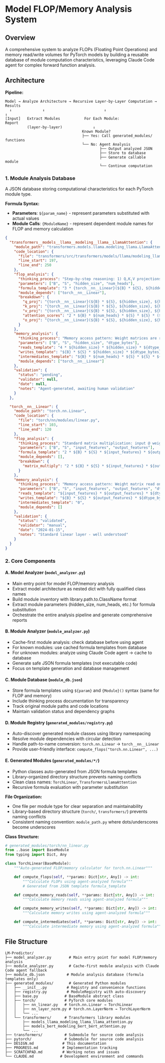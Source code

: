 # Model FLOP/Memory Analysis System

## Overview
A comprehensive system to analyze FLOPs (Floating Point Operations) and memory read/write volumes for PyTorch models by building a reusable database of module computation characteristics, leveraging Claude Code agent for complex forward function analysis.

## Architecture

**Pipeline:**
```
Model → Analyze Architecture → Recursive Layer-by-Layer Computation → Results
  ↓              ↓                           ↓                           ↓
[Input]   Extract Modules           For Each Module:                   Report
          (layer-by-layer)              ↓
                                   Known Module?
                                   ├── Yes: Call generated_modules/ functions
                                   └── No: Agent Analysis
                                           ├── Output analyzed JSON
                                           ├── Store to database
                                           ├── Generate callable module
                                           └── Continue computation
```

### 1. Module Analysis Database
A JSON database storing computational characteristics for each PyTorch module type.

**Formula Syntax:**
- **Parameters**: `${param_name}` - represent parameters substituted with actual values
- **Module Calls**: `{ModuleName}` - represent dependent module names for FLOP and memory calculation

```json
{
  "transformers__models__llama__modeling__llama__LlamaAttention": {
    "module_path": "transformers.models.llama.modeling_llama.LlamaAttention",
    "code_location": {
      "file": "transformers/src/transformers/models/llama/modeling_llama.py",
      "line_start": 197,
      "line_end": 250
    },
    "flop_analysis": {
      "thinking_process": "Step-by-step reasoning: 1) Q,K,V projections each do matrix multiply of [B,S,H] x [H,H] = 2*B*S*H^2 FLOPs...",
      "parameters": ["B", "S", "hidden_size", "num_heads"],
      "formula_template": "3 * {torch__nn__Linear}(${B} * ${S}, ${hidden_size}, ${hidden_size}) + 2 * ${B} * ${num_heads} * ${S} * ${S} * (${hidden_size} // ${num_heads}) + {torch__nn__Linear}(${B} * ${S}, ${hidden_size}, ${hidden_size})",
      "module_depends": ["torch__nn__Linear"],
      "breakdown": {
        "q_proj": "{torch__nn__Linear}(${B} * ${S}, ${hidden_size}, ${hidden_size})",
        "k_proj": "{torch__nn__Linear}(${B} * ${S}, ${hidden_size}, ${hidden_size})",
        "v_proj": "{torch__nn__Linear}(${B} * ${S}, ${hidden_size}, ${hidden_size})",
        "attention_scores": "2 * ${B} * ${num_heads} * ${S} * ${S} * (${hidden_size} // ${num_heads})",
        "o_proj": "{torch__nn__Linear}(${B} * ${S}, ${hidden_size}, ${hidden_size})"
      }
    },
    "memory_analysis": {
      "thinking_process": "Memory access pattern: Weight matrices are read once, input activations read once...",
      "parameters": ["B", "S", "hidden_size", "dtype_bytes"],
      "reads_template": "4 * ${hidden_size} * ${hidden_size} * ${dtype_bytes} + ${B} * ${S} * ${hidden_size} * ${dtype_bytes}",
      "writes_template": "${B} * ${S} * ${hidden_size} * ${dtype_bytes}",
      "intermediates_template": "${B} * ${num_heads} * ${S} * ${S} * ${dtype_bytes}",
      "module_depends": ["torch__nn__Linear"]
    },
    "validation": {
      "status": "pending",
      "validator": null,
      "date": null,
      "notes": "Agent-generated, awaiting human validation"
    }
  },

  "torch__nn__Linear": {
    "module_path": "torch.nn.Linear",
    "code_location": {
      "file": "torch/nn/modules/linear.py",
      "line_start": 103,
      "line_end": 120
    },
    "flop_analysis": {
      "thinking_process": "Standard matrix multiplication: input @ weight.T",
      "parameters": ["B", "S", "input_features", "output_features"],
      "formula_template": "2 * ${B} * ${S} * ${input_features} * ${output_features}",
      "module_depends": [],
      "breakdown": {
        "matrix_multiply": "2 * ${B} * ${S} * ${input_features} * ${output_features}"
      }
    },
    "memory_analysis": {
      "thinking_process": "Memory access pattern: Weight matrix read once, input activations read once",
      "parameters": ["B", "S", "input_features", "output_features", "dtype_bytes"],
      "reads_template": "${input_features} * ${output_features} * ${dtype_bytes} + ${B} * ${S} * ${input_features} * ${dtype_bytes}",
      "writes_template": "${B} * ${S} * ${output_features} * ${dtype_bytes}",
      "intermediates_template": "0",
      "module_depends": []
    },
    "validation": {
      "status": "validated",
      "validator": "manual",
      "date": "2024-01-15",
      "notes": "Standard linear layer - well understood"
    }
  }
}
```

### 2. Core Components

#### A. Model Analyzer (`model_analyzer.py`)
- Main entry point for model FLOP/memory analysis
- Extract model architecture as nested dict with fully qualified class names
- Build module inventory with library.path.to.ClassName format
- Extract module parameters (hidden_size, num_heads, etc.) for formula substitution
- Orchestrate the entire analysis pipeline and generate comprehensive reports

#### B. Module Analyzer (`module_analyzer.py`)
- Cache-first module analysis: check database before using agent
- For known modules: use cached formula templates from database
- For unknown modules: analyze using Claude Code agent → cache to database
- Generate safe JSON formula templates (not executable code)
- Focus on template generation and database management

#### C. Module Database (`module_db.json`)
- Store formula templates using `${param}` and `{Module}()` syntax (same for FLOP and memory)
- Include thinking process documentation for transparency
- Track original module paths and code locations
- Maintain validation status and dependency graphs

#### D. Module Registry (`generated_modules/registry.py`)
- Auto-discover generated module classes using library namespacing
- Resolve module dependencies with circular detection
- Handle path-to-name conversion: `torch.nn.Linear` → `torch__nn__Linear`
- Provide user-friendly interface: `compute_flops("torch.nn.Linear", ...)`

#### E. Generated Modules (`generated_modules/*/`)
- Python classes auto-generated from JSON formula templates
- Library-organized directory structure prevents naming conflicts
- Clean class names: `TorchLinear`, `TransformersLlamaAttention`
- Recursive formula evaluation with parameter substitution

**File Organization:**
- One file per module type for clear separation and maintainability
- Library-based directory structure (`torch/`, `transformers/`) prevents naming conflicts
- Consistent naming convention: `module_path.py` where dots/underscores become underscores

**Class Structure:**
```python
# generated_modules/torch/nn_linear.py
from ..base import BaseModule
from typing import Dict, Any

class TorchLinear(BaseModule):
    """Auto-generated FLOP/memory calculator for torch.nn.Linear"""

    def compute_flops(self, **params: Dict[str, Any]) -> int:
        """Calculate FLOPs using agent-analyzed formula"""
        # Generated from JSON template formula_template

    def compute_memory_reads(self, **params: Dict[str, Any]) -> int:
        """Calculate memory reads using agent-analyzed formula"""

    def compute_memory_writes(self, **params: Dict[str, Any]) -> int:
        """Calculate memory writes using agent-analyzed formula"""

    def compute_intermediates(self, **params: Dict[str, Any]) -> int:
        """Calculate intermediate memory using agent-analyzed formula"""
```

## File Structure

```
LM-Predictor/
├── model_analyzer.py        # Main entry point for model FLOP/memory analysis
├── module_analyzer.py       # Cache-first module analysis with Claude Code agent fallback
├── module_db.json          # Module analysis database (formula templates only)
├── generated_modules/       # Generated Python modules
│   ├── __init__.py         # Registry and convenience functions
│   ├── registry.py         # ModuleRegistry with auto-discovery
│   ├── base.py            # BaseModule abstract class
│   ├── torch/             # PyTorch core modules
│   │   ├── nn_linear.py   # torch.nn.Linear → TorchLinear
│   │   ├── nn_layer_norm.py # torch.nn.LayerNorm → TorchLayerNorm
│   │   └── ...
│   └── transformers/      # Transformers library modules
│       ├── models_llama_modeling_llama_llama_attention.py
│       ├── models_bert_modeling_bert_bert_attention.py
│       └── ...
├── transformers/          # Submodule for source code analysis
├── pytorch/               # Submodule for source code analysis
├── DESIGN.md             # This documentation
├── PROGRESS.md           # Implementation tracking
├── SCRATCHPAD.md         # Working notes and issues
└── CLAUDE.md            # Development environment and commands
```